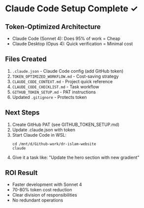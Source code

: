# Claude Code Setup Complete ✓

## Token-Optimized Architecture
- Claude Code (Sonnet 4): Does 95% of work = Cheap
- Claude Desktop (Opus 4): Quick verification = Minimal cost

## Files Created
1. `.claude.json` - Claude Code config (add GitHub token)
2. `TOKEN_OPTIMIZED_WORKFLOW.md` - Cost-saving strategy
3. `CLAUDE_CODE_CONTEXT.md` - Project quick reference
4. `CLAUDE_CODE_CHECKLIST.md` - Task workflow
5. `GITHUB_TOKEN_SETUP.md` - PAT instructions
6. Updated `.gitignore` - Protects token

## Next Steps
1. Create GitHub PAT (see GITHUB_TOKEN_SETUP.md)
2. Update .claude.json with token
3. Start Claude Code in WSL:
   ```
   cd /mnt/d/Github-work/dr-islam-website
   claude
   ```
4. Give it a task like: "Update the hero section with new gradient"

## ROI Result
- Faster development with Sonnet 4
- 70-80% token cost reduction
- Clear division of responsibilities
- No redundant operations